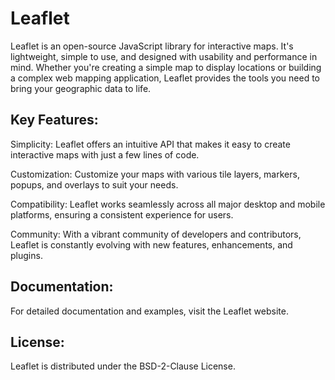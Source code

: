 # Leaflet
Leaflet is an open-source JavaScript library for interactive maps. It's lightweight, simple to use, and designed with usability and performance in mind. Whether you're creating a simple map to display locations or building a complex web mapping application, Leaflet provides the tools you need to bring your geographic data to life.

## Key Features:
Simplicity: Leaflet offers an intuitive API that makes it easy to create interactive maps with just a few lines of code.

Customization: Customize your maps with various tile layers, markers, popups, and overlays to suit your needs.

Compatibility: Leaflet works seamlessly across all major desktop and mobile platforms, ensuring a consistent experience for users.

Community: With a vibrant community of developers and contributors, Leaflet is constantly evolving with new features, enhancements, and plugins.

## Documentation:
For detailed documentation and examples, visit the Leaflet website.

## License:
Leaflet is distributed under the BSD-2-Clause License.
